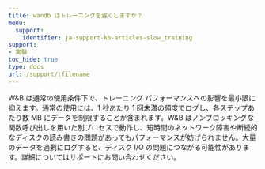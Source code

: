 ```yaml
---
title: wandb はトレーニングを遅くしますか？
menu:
  support:
    identifier: ja-support-kb-articles-slow_training
support:
- 実験
toc_hide: true
type: docs
url: /support/:filename
---
```


W&B は通常の使用条件下で、トレーニング パフォーマンスへの影響を最小限に抑えます。通常の使用には、1 秒あたり 1 回未満の頻度でログし、各ステップあたり数 MB にデータを制限することが含まれます。W&B はノンブロッキングな関数呼び出しを用いた別プロセスで動作し、短時間のネットワーク障害や断続的なディスクの読み書きの問題があってもパフォーマンスが妨げられません。大量のデータを過剰にログすると、ディスク I/O の問題につながる可能性があります。詳細についてはサポートにお問い合わせください。
